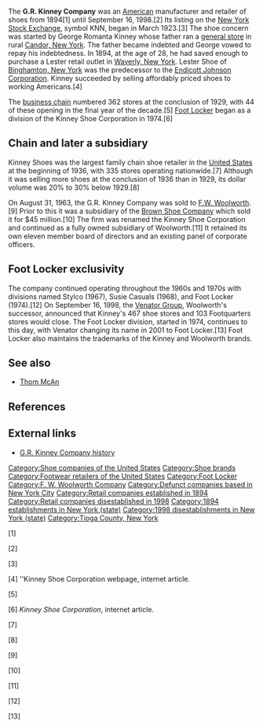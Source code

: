 The **G.R. Kinney Company** was an
[American](United_States_of_America "wikilink") manufacturer and
retailer of shoes from 1894[1] until September 16, 1998.[2] Its listing
on the [New York Stock Exchange](New_York_Stock_Exchange "wikilink"),
symbol KNN, began in March 1923.[3] The shoe concern was started by
George Romanta Kinney whose father ran a [general
store](general_store "wikilink") in rural [Candor, New
York](Candor,_New_York "wikilink"). The father became indebted and
George vowed to repay his indebtedness. In 1894, at the age of 28, he
had saved enough to purchase a Lester retail outlet in [Waverly, New
York](Waverly,_Tioga_County,_New_York "wikilink"). Lester Shoe of
[Binghamton, New York](Binghamton,_New_York "wikilink") was the
predecessor to the [Endicott Johnson
Corporation](Endicott_Johnson_Corporation "wikilink"). Kinney succeeded
by selling affordably priced shoes to working Americans.[4]

The [business chain](business_chain "wikilink") numbered 362 stores at
the conclusion of 1929, with 44 of these opening in the final year of
the decade.[5] [Foot Locker](Foot_Locker "wikilink") began as a division
of the Kinney Shoe Corporation in 1974.[6]

## Chain and later a subsidiary

Kinney Shoes was the largest family chain shoe retailer in the [United
States](United_States "wikilink") at the beginning of 1936, with 335
stores operating nationwide.[7] Although it was selling more shoes at
the conclusion of 1936 than in 1929, its dollar volume was 20% to 30%
below 1929.[8]

On August 31, 1963, the G.R. Kinney Company was sold to [F.W.
Woolworth](F.W._Woolworth "wikilink").[9] Prior to this it was a
subsidiary of the [Brown Shoe Company](Brown_Shoe_Company "wikilink")
which sold it for $45 million.[10] The firm was renamed the Kinney Shoe
Corporation and continued as a fully owned subsidiary of Woolworth.[11]
It retained its own eleven member board of directors and an existing
panel of corporate officers.

## Foot Locker exclusivity

The company continued operating throughout the 1960s and 1970s with
divisions named Stylco (1967), Susie Casuals (1968), and Foot Locker
(1974).[12] On September 16, 1998, the [Venator
Group](Venator_Group "wikilink"), Woolworth's successor, announced that
Kinney's 467 shoe stores and 103 Footquarters stores would close. The
Foot Locker division, started in 1974, continues to this day, with
Venator changing its name in 2001 to Foot Locker.[13] Foot Locker also
maintains the trademarks of the Kinney and Woolworth brands.

## See also

-   [Thom McAn](Thom_McAn "wikilink")

## References

<references/>

## External links

-   [G.R. Kinney Company
    history](http://r-rwebdesign.com/kinney/memories.html)

[Category:Shoe companies of the United
States](Category:Shoe_companies_of_the_United_States "wikilink")
[Category:Shoe brands](Category:Shoe_brands "wikilink")
[Category:Footwear retailers of the United
States](Category:Footwear_retailers_of_the_United_States "wikilink")
[Category:Foot Locker](Category:Foot_Locker "wikilink") [Category:F. W.
Woolworth Company](Category:F._W._Woolworth_Company "wikilink")
[Category:Defunct companies based in New York
City](Category:Defunct_companies_based_in_New_York_City "wikilink")
[Category:Retail companies established in
1894](Category:Retail_companies_established_in_1894 "wikilink")
[Category:Retail companies disestablished in
1998](Category:Retail_companies_disestablished_in_1998 "wikilink")
[Category:1894 establishments in New York
(state)](Category:1894_establishments_in_New_York_(state) "wikilink")
[Category:1998 disestablishments in New York
(state)](Category:1998_disestablishments_in_New_York_(state) "wikilink")
[Category:Tioga County, New
York](Category:Tioga_County,_New_York "wikilink")

[1]

[2]

[3]

[4] ''Kinney Shoe Corporation webpage, internet article.

[5]

[6] *Kinney Shoe Corporation*, internet article.

[7]

[8]

[9]

[10]

[11]

[12]

[13]
